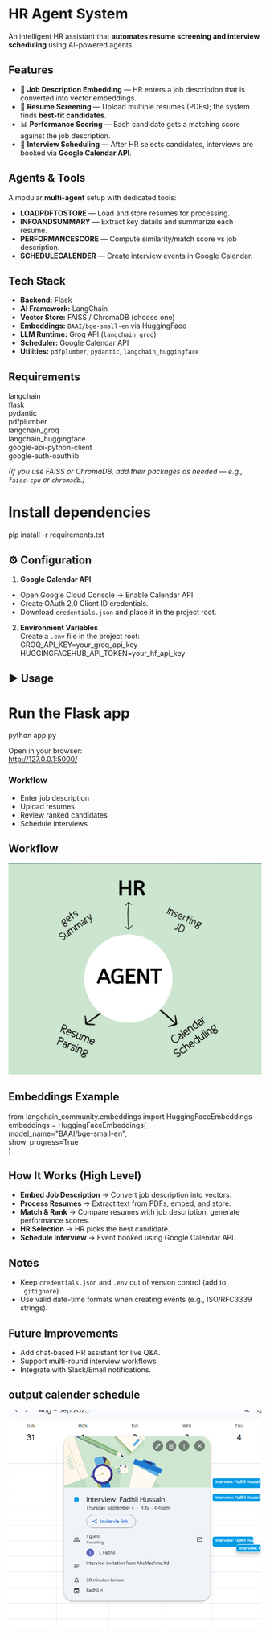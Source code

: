 #  HR Agent System
An intelligent HR assistant that **automates resume screening and interview scheduling** using AI-powered agents.

##  Features
- 📄 **Job Description Embedding** — HR enters a job description that is converted into vector embeddings.
- 📑 **Resume Screening** — Upload multiple resumes (PDFs); the system finds **best-fit candidates**.
- 📊 **Performance Scoring** — Each candidate gets a matching score against the job description.
- 📅 **Interview Scheduling** — After HR selects candidates, interviews are booked via **Google Calendar API**.

##  Agents & Tools
A modular **multi-agent** setup with dedicated tools:
-  **LOADPDFTOSTORE** — Load and store resumes for processing.  
-  **INFOANDSUMMARY** — Extract key details and summarize each resume.  
-  **PERFORMANCESCORE** — Compute similarity/match score vs job description.  
-  **SCHEDULECALENDER** — Create interview events in Google Calendar.

##  Tech Stack
- **Backend:** Flask  
- **AI Framework:** LangChain  
- **Vector Store:** FAISS / ChromaDB (choose one)  
- **Embeddings:** `BAAI/bge-small-en` via HuggingFace  
- **LLM Runtime:** Groq API (`langchain_groq`)  
- **Scheduler:** Google Calendar API  
- **Utilities:** `pdfplumber`, `pydantic`, `langchain_huggingface`

##  Requirements
langchain  
flask  
pydantic  
pdfplumber  
langchain_groq  
langchain_huggingface  
google-api-python-client  
google-auth-oauthlib  
  

*(If you use FAISS or ChromaDB, add their packages as needed — e.g., `faiss-cpu` or `chromadb`.)*
    

# Install dependencies  
pip install -r requirements.txt  

## ⚙️ Configuration
1) **Google Calendar API**  
- Open Google Cloud Console → Enable Calendar API.  
- Create OAuth 2.0 Client ID credentials.  
- Download `credentials.json` and place it in the project root.  

2) **Environment Variables**  
Create a `.env` file in the project root:  
GROQ_API_KEY=your_groq_api_key  
HUGGINGFACEHUB_API_TOKEN=your_hf_api_key  

## ▶️ Usage
# Run the Flask app  
python app.py  

Open in your browser:  
http://127.0.0.1:5000/  

### Workflow
- Enter job description   
- Upload resumes 
- Review ranked candidates   
- Schedule interviews 

## Workflow
![Demo](https://github.com/fadhilHussain11/HireHR/blob/main/uploads/worflow.jpg)

##  Embeddings Example
from langchain_community.embeddings import HuggingFaceEmbeddings  
embeddings = HuggingFaceEmbeddings(  
    model_name="BAAI/bge-small-en",  
    show_progress=True  
)  

##  How It Works (High Level)
- **Embed Job Description** → Convert job description into vectors.  
- **Process Resumes** → Extract text from PDFs, embed, and store.  
- **Match & Rank** → Compare resumes with job description, generate performance scores.  
- **HR Selection** → HR picks the best candidate.  
- **Schedule Interview** → Event booked using Google Calendar API.  

##  Notes
- Keep `credentials.json` and `.env` out of version control (add to `.gitignore`).  
- Use valid date-time formats when creating events (e.g., ISO/RFC3339 strings).  

##  Future Improvements
- Add chat-based HR assistant for live Q&A.  
- Support multi-round interview workflows.  
- Integrate with Slack/Email notifications.  

## output calender schedule
![schedule](https://github.com/fadhilHussain11/HireHR/blob/main/uploads/calender_schedule.png)